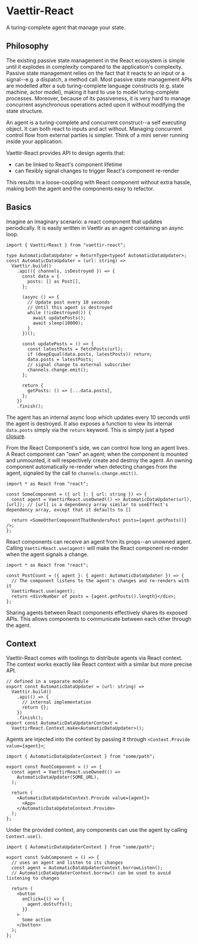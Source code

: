 # Vaettir-React

A turing-complete agent that manage your state.

## Philosophy

The existing passive state management in the React ecosystem is simple until it explodes in complexity compared to the application's complexity.
Passive state management relies on the fact that it reacts to an input or a signal--e.g. a dispatch, a method call.
Most passive state management APIs are modelled after a sub turing-complete language constructs (e.g. state machine, actor model), making it hard to use to model turing-complete processes.
Moreover, because of its passiveness, it is very hard to manage concurrent asynchronous operations acted upon it without modifying the state structure.

An agent is a turing-complete and concurrent construct--a self executing object.
It can both react to inputs and act without.
Managing concurrent control flow from external parties is simpler.
Think of a mini server running inside your application.

Vaettir-React provides API to design agents that:

- can be linked to React's component lifetime
- can flexibly signal changes to trigger React's component re-render

This results in a loose-coupling with React component without extra hassle, making both the agent and the components easy to refactor.

## Basics

Imagine an imaginary scenario: a react component that updates periodically.
It is easily written in Vaettir as an agent containing an async loop.

```tsx
import { VaettirReact } from "vaettir-react";

type AutomaticDataUpdater = ReturnType<typeof AutomaticDataUpdater>;
const AutomaticDataUpdater = (url: string) =>
  Vaettir.build()
    .api(({ channels, isDestroyed }) => {
      const data = {
        posts: [] as Post[],
      };

      (async () => {
        // Update post every 10 seconds
        // Until this agent is destroyed
        while (!isDestroyed()) {
          await updatePosts();
          await sleep(10000);
        }
      })();

      const updatePosts = () => {
        const latestPosts = fetchPosts(url);
        if (deepEqual(data.posts, latestPosts)) return;
        data.posts = latestPosts;
        // signal change to external subscriber
        channels.change.emit();
      };

      return {
        getPosts: () => [...data.posts],
      };
    })
    .finish();
```

The agent has an internal async loop which updates every 10 seconds until the agent is destroyed.
It also exposes a function to view its internal `data.posts` simply via the `return` keyword.
This is simply just a typed [closure](https://developer.mozilla.org/en-US/docs/Web/JavaScript/Closures).

From the React Component's side, we can control how long an agent lives.
A React component can "own" an agent; when the component is mounted and unmounted, it will respectively create and destroy the agent.
An owning component automatically re-render when detecting changes from the agent, signaled by the call to `channels.change.emit()`.

```tsx
import * as React from "react";

const SomeComponent = ({ url }: { url: string }) => {
  const agent = VaettirReact.useOwned(() => AutomaticDataUpdater(url), [url]); // [url] is a dependency array similar to useEffect's dependency array, except that it defaults to []

  return <SomeOtherComponentThatRendersPost posts={agent.getPosts()} />;
};
```

React components can receive an agent from its props--an unowned agent.
Calling `VaettirReact.use(agent)` will make the React component re-render when the agent signals a change.

```tsx
import * as React from "react";

const PostCount = ({ agent }: { agent: AutomaticDataUpdater }) => {
  // The component listens to the agent's changes and re-renders with it
  VaettirReact.use(agent);
  return <div>Number of posts = {agent.getPosts().length}</div>;
};
```

Sharing agents between React components effectively shares its exposed APIs.
This allows components to communicate between each other through the agent.

## Context

Vaettir-React comes with toolings to distribute agents via React context.
The context works exactly like React context with a similar but more precise API.

```tsx
// defined in a separate module
export const AutomaticDataUpdater = (url: string) =>
  Vaettir.build()
    .api(() => {
      // internal implementation
      return {};
    })
    .finish();
export const AutomaticDataUpdaterContext =
  VaettirReact.Context.make<AutomaticDataUpdater>();
```

Agents are injected into the context by passing it through `<Context.Provide value={agent}>`;

```tsx
import { AutomaticDataUpdaterContext } from "some/path";

export const RootComponent = () => {
  const agent = VaettirReact.useOwned(() =>
    AutomaticDataUpdater(SOME_URL),
  );

  return (
    <AutomaticDataUpdateContext.Provide value={agent}>
      <App>
    </AutomaticDataUpdateContext.Provide>
  );
};
```

Under the provided context, any components can use the agent by calling `Context.use()`.

```tsx
import { AutomaticDataUpdaterContext } from "some/path";

export const SubComponent = () => {
  // uses an agent and listen to its changes
  const agent = AutomaticDataUpdaterContext.borrowListen();
  // AutomaticDataUpdaterContext.borrow() can be used to avoid listening to changes

  return (
    <button
      onClick={() => {
        agent.doStuffs();
      }}
    >
      Some action
    </button>
  );
};
```
